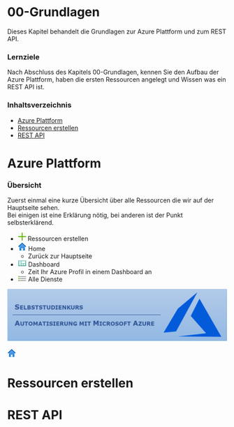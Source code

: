 # 00-Grundlagen

Dieses Kapitel behandelt die Grundlagen zur Azure Plattform und zum REST API.

### **Lernziele**
Nach Abschluss des Kapitels 00-Grundlagen, kennen Sie den Aufbau der Azure Plattform, haben die ersten Ressourcen angelegt und Wissen was ein REST API ist.

### **Inhaltsverzeichnis**
- [Azure Plattform](#-Azure-Plattform)
- [Ressourcen erstellen](#-Ressourcen-erstellen)
- [REST API](#-REST-API)

# Azure Plattform
### **Übersicht**
Zuerst einmal eine kurze Übersicht über alle Ressourcen die wir auf der Hauptseite sehen.<br>
Bei einigen ist eine Erklärung nötig, bei anderen ist der Punkt selbsterklärend.
- ![Ressourcen erstellen](../Bilder/Ressourcen_erstellen.png) Ressourcen erstellen
- ![Home](../Bilder/Home.png) Home
  - Zurück zur Hauptseite
- ![Dashboard](../Bilder/Dashboard.png) Dashboard
  - Zeit Ihr Azure Profil in einem Dashboard an
- ![Alle Dienste](../Bilder/Alle_Dienste.png/) Alle Dienste

![Logo Selbststudienkurs](../Bilder/VA_GitHub_Logo.png)

![Home](../Bilder/Home.png)



# Ressourcen erstellen

# REST API
